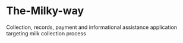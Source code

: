 # The-Milky-way
Collection, records, payment and informational assistance application targeting milk collection process
